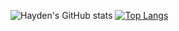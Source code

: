 ![Hayden's GitHub stats](https://github-readme-stats.vercel.app/api?username=haydencbarnes&show_icons=true&theme=transparent&card_width=500&center)
[![Top Langs](https://github-readme-stats.vercel.app/api/top-langs/?username=haydencbarnes&show_icons=true&theme=transparent&card_width=500&center)](https://github.com/anuraghazra/github-readme-stats)
